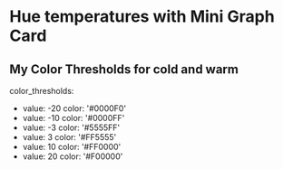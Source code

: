 # Hue temperatures with Mini Graph Card




## My Color Thresholds for cold and warm
color_thresholds:
- value: -20
  color: '#0000F0'
- value: -10
  color: '#0000FF'
- value: -3
  color: '#5555FF'
- value: 3
  color: '#FF5555'
- value: 10
  color: '#FF0000'
- value: 20
  color: '#F00000'


